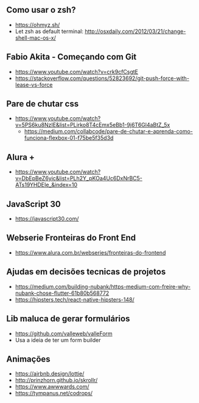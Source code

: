 ## Como usar o zsh?
- https://ohmyz.sh/
- Let zsh as default terminal: http://osxdaily.com/2012/03/21/change-shell-mac-os-x/

## Fabio Akita - Começando com Git
- https://www.youtube.com/watch?v=crk9cfCsgtE
- https://stackoverflow.com/questions/52823692/git-push-force-with-lease-vs-force

## Pare de chutar css
- https://www.youtube.com/watch?v=5PS6ku8NzIE&list=PLirko8T4cEmx5eBb1-9j6T6Gl4aBtZ_5x
  - https://medium.com/collabcode/pare-de-chutar-e-aprenda-como-funciona-flexbox-01-f75be5f35d3d

## Alura +
- https://www.youtube.com/watch?v=DbEpBeZ6yic&list=PLh2Y_pKOa4Uc6DxNrBC5-ATs19YHDEIe_&index=10


## JavaScript 30
- https://javascript30.com/

## Webserie Fronteiras do Front End
- https://www.alura.com.br/webseries/fronteiras-do-frontend


## Ajudas em decisões tecnicas de projetos
- https://medium.com/building-nubank/https-medium-com-freire-why-nubank-chose-flutter-61b80b568772
- https://hipsters.tech/react-native-hipsters-148/


## Lib maluca de gerar formulários
- https://github.com/valleweb/valleForm
- Usa a ideia de ter um form builder


## Animações
- https://airbnb.design/lottie/
- http://prinzhorn.github.io/skrollr/
- https://www.awwwards.com/
- https://tympanus.net/codrops/
